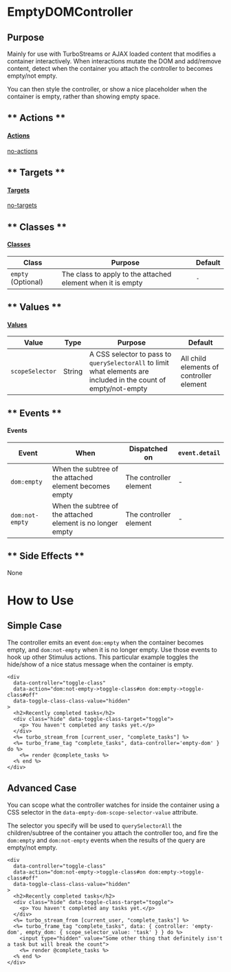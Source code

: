 # EmptyDOMController

## Purpose

Mainly for use with TurboStreams or AJAX loaded content that modifies a container interactively. When interactions mutate the DOM and add/remove content, detect when the container you attach the controller to becomes empty/not empty.

You can then style the controller, or show a nice placeholder when the container is empty, rather than showing empty space.

<!-- tabs:start -->

## ** Actions **

#### [Actions](https://stimulus.hotwire.dev/reference/actions)

[no-actions](../_partials/no-actions.md ':include')

## ** Targets **

#### [Targets](https://stimulus.hotwire.dev/reference/targets)

[no-targets](../_partials/no-targets.md ':include')

## ** Classes **

#### [Classes](https://stimulus.hotwire.dev/reference/classes)

| Class | Purpose | Default |
| --- | --- | --- | 
| `empty` (Optional) | The class to apply to the attached element when it is empty | `-` |

## ** Values **

#### [Values](https://stimulus.hotwire.dev/reference/values)

| Value | Type | Purpose | Default |
| --- | --- | --- | --- |
| `scopeSelector` | String | A CSS selector to pass to `querySelectorAll` to limit what elements are included in the count of empty/not-empty | All child elements of controller element |

## ** Events **

#### Events

| Event | When | Dispatched on | `event.detail` |
| --- | --- | --- | --- |
| `dom:empty` | When the subtree of the attached element becomes empty | The controller element | - |
| `dom:not-empty` | When the subtree of the attached element is no longer empty | The controller element  | - |

## ** Side Effects **

None

<!-- tabs:end -->

# How to Use

## Simple Case

The controller emits an event `dom:empty` when the container becomes empty, and `dom:not-empty` when it is no longer empty. Use those events to hook up other Stimulus actions. This particular example toggles the hide/show of a nice status message when the container is empty.

```erb
<div 
  data-controller="toggle-class" 
  data-action="dom:not-empty->toggle-class#on dom:empty->toggle-class#off" 
  data-toggle-class-class-value="hidden"
>
  <h2>Recently completed tasks</h2>
  <div class="hide" data-toggle-class-target="toggle">
    <p> You haven't completed any tasks yet.</p>
  </div>
  <%= turbo_stream_from [current_user, "complete_tasks"] %>
  <%= turbo_frame_tag "complete_tasks", data-controller='empty-dom' } do %>
    <%= render @complete_tasks %>
  <% end %>
</div>

```

## Advanced Case

You can scope what the controller watches for inside the container using a CSS selector in the `data-empty-dom-scope-selector-value` attribute.

The selector you specify will be used to `querySelectorAll` the children/subtree of the container you attach the controller too, and fire the
`dom:empty` and `dom:not-empty` events when the results of the query are empty/not empty.

```
<div 
  data-controller="toggle-class" 
  data-action="dom:not-empty->toggle-class#on dom:empty->toggle-class#off" 
  data-toggle-class-class-value="hidden"
>
  <h2>Recently completed tasks</h2>
  <div class="hide" data-toggle-class-target="toggle">
    <p> You haven't completed any tasks yet.</p>
  </div>
  <%= turbo_stream_from [current_user, "complete_tasks"] %>
  <%= turbo_frame_tag "complete_tasks", data: { controller: 'empty-dom', empty_dom: { scope_selector_value: 'task' } } do %>
    <input type="hidden" value="Some other thing that definitely isn't a task but will break the count">
    <%= render @complete_tasks %>
  <% end %>
</div>

```
